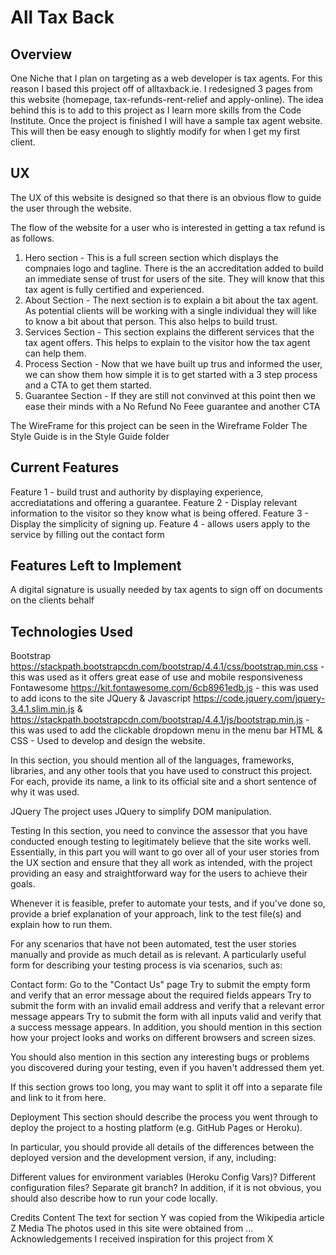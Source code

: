 # All Tax Back

## Overview
One Niche that I plan on targeting as a web developer is tax agents. For this reason I based this project off of alltaxback.ie. I redesigned 3 pages from this website (homepage, tax-refunds-rent-relief and apply-online). The idea behind this is to add to this project as I learn more skills from the Code Institute. Once the project is finished I will have a sample tax agent website. This will then be easy enough to slightly modify for when I get my first client.

## UX
The UX of this website is designed so that there is an obvious flow to guide the user through the website.

The flow of the website for a user who is interested in getting a tax refund is as follows.
1. Hero section - This is a full screen section which displays the compnaies logo and tagline. There is the an accreditation added to build an immediate sense of trust for users of the site. They will know that this tax agent is fully certified and experienced.
2. About Section - The next section is to explain a bit about the tax agent. As potential clients will be working with a single individual they will like to know a bit about that person. This also helps to build trust.
3. Services Section - This section explains the different services that the tax agent offers. This helps to explain to the visitor how the tax agent can help them.
4. Process Section - Now that we have built up trus and informed the user, we can show them how simple it is to get started with a 3 step process and a CTA to get them started.
5. Guarantee Section - If they are still not convinved at this point then we ease their minds with a No Refund No Feee guarantee and another CTA

The WireFrame for this project can be seen in the Wireframe Folder
The Style Guide is in the Style Guide folder

## Current Features
Feature 1 - build trust and authority by displaying experience, accrediatations and offering a guarantee.
Feature 2 - Display relevant information to the visitor so they know what is being offered.
Feature 3 - Display the simplicity of signing up.
Feature 4 - allows users apply to the service by filling out the contact form

## Features Left to Implement
A digital signature is usually needed by tax agents to sign off on documents on the clients behalf

## Technologies Used
Bootstrap https://stackpath.bootstrapcdn.com/bootstrap/4.4.1/css/bootstrap.min.css - this was used as it offers great ease of use and mobile responsiveness
Fontawesome https://kit.fontawesome.com/6cb8961edb.js - this was used to add icons to the site
JQuery & Javascript https://code.jquery.com/jquery-3.4.1.slim.min.js & https://stackpath.bootstrapcdn.com/bootstrap/4.4.1/js/bootstrap.min.js - this was used to add the clickable dropdown menu in the menu bar
HTML & CSS - Used to develop and design the website.

In this section, you should mention all of the languages, frameworks, libraries, and any other tools that you have used to construct this project. For each, provide its name, a link to its official site and a short sentence of why it was used.

JQuery
The project uses JQuery to simplify DOM manipulation.

Testing
In this section, you need to convince the assessor that you have conducted enough testing to legitimately believe that the site works well. Essentially, in this part you will want to go over all of your user stories from the UX section and ensure that they all work as intended, with the project providing an easy and straightforward way for the users to achieve their goals.

Whenever it is feasible, prefer to automate your tests, and if you've done so, provide a brief explanation of your approach, link to the test file(s) and explain how to run them.

For any scenarios that have not been automated, test the user stories manually and provide as much detail as is relevant. A particularly useful form for describing your testing process is via scenarios, such as:

Contact form:
Go to the "Contact Us" page
Try to submit the empty form and verify that an error message about the required fields appears
Try to submit the form with an invalid email address and verify that a relevant error message appears
Try to submit the form with all inputs valid and verify that a success message appears.
In addition, you should mention in this section how your project looks and works on different browsers and screen sizes.

You should also mention in this section any interesting bugs or problems you discovered during your testing, even if you haven't addressed them yet.

If this section grows too long, you may want to split it off into a separate file and link to it from here.

Deployment
This section should describe the process you went through to deploy the project to a hosting platform (e.g. GitHub Pages or Heroku).

In particular, you should provide all details of the differences between the deployed version and the development version, if any, including:

Different values for environment variables (Heroku Config Vars)?
Different configuration files?
Separate git branch?
In addition, if it is not obvious, you should also describe how to run your code locally.

Credits
Content
The text for section Y was copied from the Wikipedia article Z
Media
The photos used in this site were obtained from ...
Acknowledgements
I received inspiration for this project from X